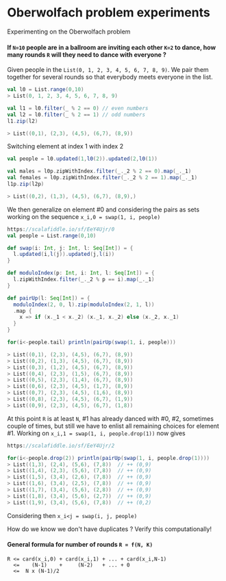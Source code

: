 # Oberwolfach problem experiments
Experimenting on the Oberwolfach problem

#### If `N=10` people are in a ballroom are inviting each other `K=2` to dance, how many rounds `R` will they need to dance with everyone ?

Given people in the `List(0, 1, 2, 3, 4, 5, 6, 7, 8, 9)`. We pair them together for several rounds so that everybody meets everyone in the list.

```scala
val l0 = List.range(0,10)
> List(0, 1, 2, 3, 4, 5, 6, 7, 8, 9)

val l1 = l0.filter(_ % 2 == 0) // even numbers
val l2 = l0.filter(_ % 2 == 1) // odd numbers
l1.zip(l2)

> List((0,1), (2,3), (4,5), (6,7), (8,9))
```

Switching element at index 1 with index 2
```scala
val people = l0.updated(1,l0(2)).updated(2,l0(1))

val males = l0p.zipWithIndex.filter(_._2 % 2 == 0).map(_._1)
val females = l0p.zipWithIndex.filter(_._2 % 2 == 1).map(_._1)
l1p.zip(l2p)

> List((0,2), (1,3), (4,5), (6,7), (8,9),)
```

We then generalize on element #0 and considering the pairs as sets working on the sequence `x_i,0 = swap(1, i, people)`

```scala
https://scalafiddle.io/sf/EeY4Ujr/0
val people = List.range(0,10)

def swap(i: Int, j: Int, l: Seq[Int]) = {  
  l.updated(i,l(j)).updated(j,l(i))
}

def moduloIndex(p: Int, i: Int, l: Seq[Int]) = {
  l.zipWithIndex.filter(_._2 % p == i).map(_._1)
}

def pairUp(l: Seq[Int]) = {
  moduloIndex(2, 0, l).zip(moduloIndex(2, 1, l))
  .map {
    x => if (x._1 < x._2) (x._1, x._2) else (x._2, x._1)
  }
}

for(i<-people.tail) println(pairUp(swap(1, i, people)))

> List((0,1), (2,3), (4,5), (6,7), (8,9))
> List((0,2), (1,3), (4,5), (6,7), (8,9))
> List((0,3), (1,2), (4,5), (6,7), (8,9))
> List((0,4), (2,3), (1,5), (6,7), (8,9))
> List((0,5), (2,3), (1,4), (6,7), (8,9))
> List((0,6), (2,3), (4,5), (1,7), (8,9))
> List((0,7), (2,3), (4,5), (1,6), (8,9))
> List((0,8), (2,3), (4,5), (6,7), (1,9))
> List((0,9), (2,3), (4,5), (6,7), (1,8))
```

At this point `R` is at least `N`, #1 has already danced with #0, #2, sometimes couple of times, but still we have to enlist all remaining choices for element #1. Working on `x_i,1 = swap(1, i, people.drop(1))` now gives
```scala
https://scalafiddle.io/sf/EeY4Ujr/2

for(i<-people.drop(2)) println(pairUp(swap(1, i, people.drop(1))))
> List((1,3), (2,4), (5,6), (7,8))  // ++ (0,9)
> List((1,4), (2,3), (5,6), (7,8))  // ++ (0,9)
> List((1,5), (3,4), (2,6), (7,8))  // ++ (0,9)
> List((1,6), (3,4), (2,5), (7,8))  // ++ (0,9)
> List((1,7), (3,4), (5,6), (2,8))  // ++ (0,9)
> List((1,8), (3,4), (5,6), (2,7))  // ++ (0,9)
> List((1,9), (3,4), (5,6), (7,8))  // ++ (0,2)
```

Considering then `x_i<j = swap(i, j, people)`

How do we know we don't have duplicates ? Verify this computationally!

#### General formula for number of rounds `R = f(N, K)`

```
R <= card(x_i,0) + card(x_i,1) + ... + card(x_i,N-1)
  <=    (N-1)    +     (N-2)   + ... + 0
  <=  N x (N-1)/2
```
